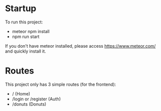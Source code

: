 # Startup

To run this project:
- meteor npm install
- npm run start

If you don't have meteor installed, please access https://www.meteor.com/ and quickly install it.

# Routes

This project only has 3 simple routes (for the frontend):

- / (Home)
- /login or /register (Auth)
- /donuts (Donuts)
